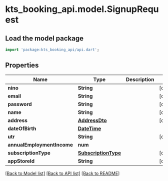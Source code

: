 # kts_booking_api.model.SignupRequest

## Load the model package
```dart
import 'package:kts_booking_api/api.dart';
```

## Properties
Name | Type | Description | Notes
------------ | ------------- | ------------- | -------------
**nino** | **String** |  | [optional] 
**email** | **String** |  | [optional] 
**password** | **String** |  | [optional] 
**name** | **String** |  | [optional] 
**address** | [**AddressDto**](AddressDto.md) |  | [optional] 
**dateOfBirth** | [**DateTime**](DateTime.md) |  | 
**utr** | **String** |  | [optional] 
**annualEmploymentIncome** | **num** |  | 
**subscriptionType** | [**SubscriptionType**](SubscriptionType.md) |  | [optional] 
**appStoreId** | **String** |  | [optional] 

[[Back to Model list]](../README.md#documentation-for-models) [[Back to API list]](../README.md#documentation-for-api-endpoints) [[Back to README]](../README.md)


